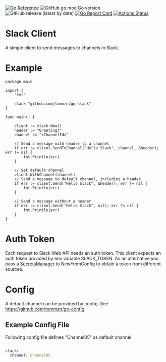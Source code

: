 [![Go Reference](https://pkg.go.dev/badge/github.com/tommzn/go-slack.svg)](https://pkg.go.dev/github.com/tommzn/go-slack)
![GitHub go.mod Go version](https://img.shields.io/github/go-mod/go-version/tommzn/go-slack)
![GitHub release (latest by date)](https://img.shields.io/github/v/release/tommzn/go-slack)
[![Go Report Card](https://goreportcard.com/badge/github.com/tommzn/go-slack)](https://goreportcard.com/report/github.com/tommzn/go-slack)
[![Actions Status](https://github.com/tommzn/go-slack/actions/workflows/go.pkg.auto-ci.yml/badge.svg)](https://github.com/tommzn/go-slack/actions)

# Slack Client
A simple client to send messages to channels in Slack.

# Example
```golang
package main

import {
    "fmt"

    slack "github.com/tommzn/go-slack"
}

func main() {

    client := slack.New()
    header := "Greeting!"
    channel := "<ChannelId>"

    // Send a message with header to a channel
    if err := client.SendToChannel("Hello Slack", channel, &header); err != nil {
        fmt.Println(err)
    }
    
    // Set default channel
    client.WithChannel(channel)
    // Send a message to default channel, including a header.
    if err := client.Send("Hello Slack", &header); err != nil {
        fmt.Println(err)
    }

    // Send a message without a header
    if err := client.Send("Hello Slack", nil); err != nil {
        fmt.Println(err)
    }
}
```

# Auth Token
Each request to Slack Web API needs an auth token. This client expects an auth token provided by env variable SLACK_TOKEN.
As an alternative you pass a [SecretsManager](https://github.com/tommzn/go-secrets/) to NewFromConfig to obtain a token from different sources.  

# Config
A default channel can be provided by config. See https://github.com/tommzn/go-config.
## Example Config File
Following config file defines "Channel05" as default channel.
```yaml

slack:
  channel: Channel05

```
